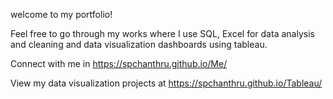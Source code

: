 welcome to my portfolio!

Feel free to go through my works where I use SQL, Excel for data analysis and cleaning and data visualization dashboards using tableau.

Connect with me in https://spchanthru.github.io/Me/

View my data visualization projects at https://spchanthru.github.io/Tableau/



